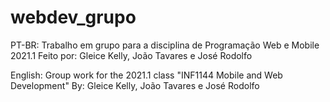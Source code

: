 # webdev_grupo
PT-BR:
Trabalho em grupo para a disciplina de Programação Web e Mobile 2021.1
Feito por: Gleice Kelly, João Tavares e José Rodolfo

English:
Group work for the 2021.1 class "INF1144 Mobile and Web Development"
By: Gleice Kelly, João Tavares e José Rodolfo
